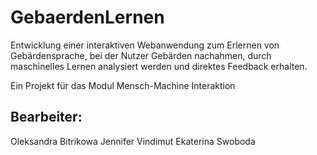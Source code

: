 # GebaerdenLernen
Entwicklung einer interaktiven Webanwendung zum Erlernen von Gebärdensprache, bei der Nutzer Gebärden nachahmen, durch maschinelles Lernen analysiert werden und direktes Feedback erhalten.

Ein Projekt für das Modul Mensch-Machine Interaktion
## Bearbeiter:
Oleksandra Bitrikowa
Jennifer Vindimut
Ekaterina Swoboda
